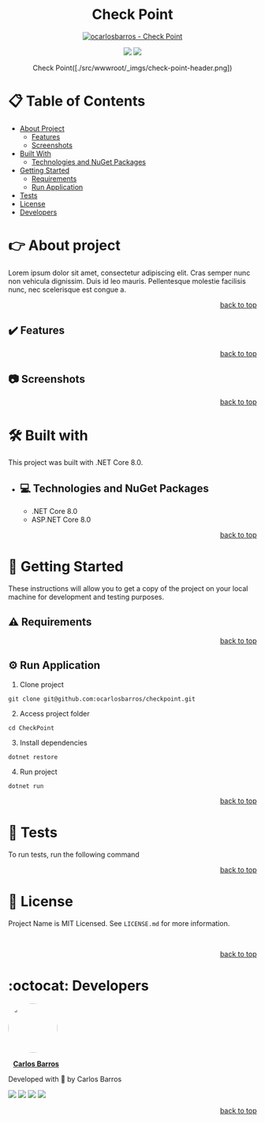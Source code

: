 <div align="center">

# Check Point

<!-- CHANGE ocarlosbarros AND Check Point IN ALL LINK LOCATION -->

[![ocarlosbarros - Check Point](https://img.shields.io/static/v1?label=ocarlosbarros&message=checkpoint&color=642076&style=for-the-badge&logo=github)]([https://github.com/ocarlosbarros/checkpoint](https://github.com/ocarlosbarros/checkpoint) "Go to GitHub repo")

<!-- BADGES OF STATUS IN DEVELOPEMNT AND LICENSE MIT -->
<img src="http://img.shields.io/static/v1?label=status&message=in%20development&color=642076&style=for-the-badge"/>
<img src="http://img.shields.io/static/v1?label=license&message=MIT&color=642076&style=for-the-badge"/>

<!-- BELOW CHANGE THE PROJECT NAME AND THE PATH TO A LOCAL IMAGE REPRESENTING THE PROJECT PROJECT -->

Check Point([./src/wwwroot/_imgs/check-point-header.png])

</div>

# :clipboard: Table of Contents

* [About Project](#point_right-about-project)
    * [Features](#heavy_check_mark-features)
    * [Screenshots](#camera-screenshots)
* [Built With](#hammer_and_wrench-built-with)
    * [Technologies and NuGet Packages](#computer-technologies-and-nuget-packages)
* [Getting Started](#rocket-getting-started)
    * [Requirements](#warning-requirements)
    * [Run Application](#gear-run-application)
* [Tests](#test_tube-tests)
* [License](#page_facing_up-license)
* [Developers](#octocat-developers)

#   :point_right: About project

Lorem ipsum dolor sit amet, consectetur adipiscing elit. Cras semper nunc non vehicula dignissim. Duis id leo mauris. Pellentesque molestie facilisis nunc, nec scelerisque est congue a. 

<p align="right"><a href="#check-point">back to top</a></p>

##  :heavy_check_mark: Features 


<p align="right"><a href="#check-point">back to top</a></p>

##  :camera: Screenshots 

<p align="right"><a href="#check-point">back to top</a></p>

<!-- ends first block of content -->

#   :hammer_and_wrench: Built with 

This project was built with .NET Core 8.0.

* ##    :computer: Technologies and NuGet Packages 

    <!-- FILL TECHS AND PACKAGES BELOW -->
    - .NET Core 8.0
    - ASP.NET Core 8.0

<p align="right"><a href="#check-point">back to top</a></p>

<!-- ends second block of content -->

#   :rocket: Getting Started 

These instructions will allow you to get a copy of the project on your local machine for development and testing purposes.

##  :warning: Requirements 

<p align="right"><a href="#check-point">back to top</a></p>

##  :gear: Run Application

1. Clone project

```
git clone git@github.com:ocarlosbarros/checkpoint.git
```

2. Access project folder

```
cd CheckPoint
```

3. Install dependencies

```
dotnet restore
```

4. Run project
```
dotnet run
```


<p align="right"><a href="#check-point">back to top</a></p>

#  :test_tube: Tests

To run tests, run the following command

<p align="right"><a href="#check-point">back to top</a></p>

#   :page_facing_up: License 

Project Name is MIT Licensed. See ```LICENSE.md``` for more information.

<br/>

<p align="right"><a href="#check-point">back to top</a></p>


# :octocat: Developers 

<a href="https://ocarlosbarros.github.io" target="_blank">
 <div>
    <img style="border-radius: 50%;" src="https://avatars.githubusercontent.com/u/22147889?v=4" width="100px;" alt=""/>
    <br />
    <p style="margin-left:10px"><b>Carlos Barros</b></p>
 </div>
 </a> 


Developed with 💜 by Carlos Barros

<div align="left">
    <a href="https://www.linkedin.com/in/ocarlosbarros" target="_blank"><img src="https://img.shields.io/badge/-LinkedIn-%230077B5?style=badge&logo=linkedin&logoColor=white" target="_blank"></a>
    <a href = "mailto:carlos_dbs@hotmail.com"><img src="https://img.shields.io/badge/Outlook-0078D4?style=badge&logo=microsoft-outlook&logoColor=white" target="_blank"></a>
    <a href="https://www.instagram.com/o_carlosbarrosdev" target="_blank"><img src="https://img.shields.io/badge/-Instagram-%23E4405F?style=badge&logo=instagram&logoColor=white" target="_blank"></a>
    <a href="https://www.youtube.com/channel/UC1xY9hXr4h_77rfKKk-i3Vg" target="_blank"><img src="https://img.shields.io/badge/YouTube-FF0000?style=badge&logo=youtube&logoColor=white" target="_blank"></a>
</div>

<p align="right"><a href="#check-point">back to top</a></p>

